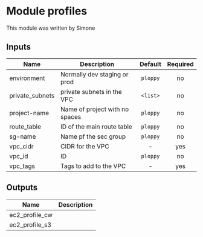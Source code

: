 # Module profiles

This module was written by Simone



## Inputs

| Name | Description | Default | Required |
|------|-------------|:-----:|:-----:|
| environment | Normally dev staging or prod | `ploppy` | no |
| private_subnets | private subnets in the VPC | `<list>` | no |
| project-name | Name of project with no spaces | `ploppy` | no |
| route_table | ID of the main route table | `ploppy` | no |
| sg-name | Name pf the sec group | `ploppy` | no |
| vpc_cidr | CIDR for the VPC | - | yes |
| vpc_id | ID | `ploppy` | no |
| vpc_tags | Tags to add to the VPC | - | yes |

## Outputs

| Name | Description |
|------|-------------|
| ec2_profile_cw |  |
| ec2_profile_s3 |  |


